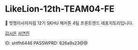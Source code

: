 # LikeLion-12th-TEAM04-FE
🦁 멋쟁이사자처럼 12기 SKHU 해커톤 4팀 프론트엔드 레포지토리입니다.

[김시은](https://github.com/kimsieun99)
[서연진](https://github.com/shtfh)

ID: shtfh6446
PASSWPRD: 626a9s23@@
